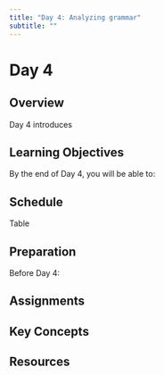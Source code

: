 ```yaml
---
title: "Day 4: Analyzing grammar"
subtitle: ""
---
```


# Day 4

## Overview

Day 4 introduces 

## Learning Objectives

By the end of Day 4, you will be able to:


## Schedule

Table

## Preparation

Before Day 4:

## Assignments


## Key Concepts


## Resources